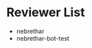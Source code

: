 # Reviewer List
<!--Please add your GitHub username below while applying to be a reviewer-->
- nebrethar
- nebrethar-bot-test
